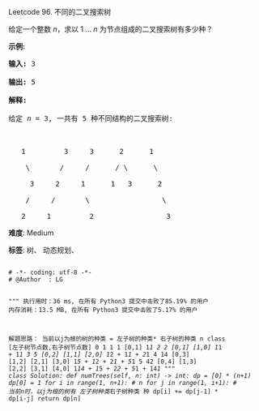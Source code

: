 Leetcode 96. 不同的二叉搜索树
<p>给定一个整数 <em>n</em>，求以&nbsp;1 ...&nbsp;<em>n</em>&nbsp;为节点组成的二叉搜索树有多少种？</p>


<p><strong>示例:</strong></p>



<pre><strong>输入:</strong> 3

<strong>输出:</strong> 5

<strong>解释:

</strong>给定 <em>n</em> = 3, 一共有 5 种不同结构的二叉搜索树:



   1         3     3      2      1

    \       /     /      / \      \

     3     2     1      1   3      2

    /     /       \                 \

   2     1         2                 3</pre>





 **难度**: Medium



 **标签**: 树、 动态规划、 





<div class="hcb_wrap">
<pre class="prism undefined-numbers lang-python" data-lang="Python"><code>
# -*- coding: utf-8 -*-
# @Author  : LG

"""
执行用时：36 ms, 在所有 Python3 提交中击败了85.19% 的用户
内存消耗：13.5 MB, 在所有 Python3 提交中击败了5.17% 的用户

解题思路：
    当前以j为根的树的种类 = 左子树的种类* 右子树的种类
        n   class   [左子树节点数,右子树节点数]
        0   1
        1   1       [0,1]                           1*1
        2   2       [0,1] [1,0]                     1*1 + 1*1
        3   5       [0,2] [1,1] [2,0]               1*2 + 1*1 + 2*1
        4   14      [0,3] [1,2] [2,1] [3,0]         1*5 + 1*2 + 2*1 + 5*1
        5   42      [0,4] [1,3] [2,2] [3,1] [4,0]   1*14 + 1*5 + 2*2 + 5*1 + 14*1
"""
class Solution:
    def numTrees(self, n: int) -> int:
        dp = [0] * (n+1)
        dp[0] = 1
        for i in range(1, n+1):     # n
            for j in range(1, i+1): # 当前n时，以j为根的树有 左子树种类*右子树种类 种
                dp[i] += dp[j-1] * dp[i-j]
        return dp[n]</code></pre></div>

